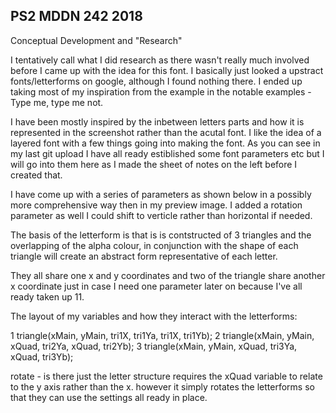 ## PS2 MDDN 242 2018

Conceptual Development and "Research"

I tentatively call what I did research as there wasn't really much involved before I came up with the idea for this font. I basically just looked a upstract fonts/letterforms on google, although I found nothing there. I ended up taking most of my inspiration from the example in the notable examples - Type me, type me not.

I have been mostly inspired by the inbetween letters parts and how it is represented in the screenshot rather than the acutal font. I like the idea of a layered font with a few things going into making the font. As you can see in my last git upload I have all ready estiblished some font parameters etc but I will go into them here as I made the sheet of notes on the left before I created that.

I have come up with a series of parameters as shown below in a possibly more comprehensive way then in my preview image. I added a rotation parameter as well I could shift to verticle rather than horizontal if needed. 

The basis of the letterform is that is is contstructed of 3 triangles and the overlapping of the alpha colour, in conjunction with the shape of each triangle will create an abstract form representative of each letter.

They all share one x and y coordinates and two of the triangle share another x coordinate just in case I need one parameter later on because I've all ready taken up 11.
 
The layout of my variables and how they interact with the letterforms:

  1 triangle(xMain, yMain, tri1X, tri1Ya, tri1X, tri1Yb);
  2 triangle(xMain, yMain, xQuad, tri2Ya, xQuad, tri2Yb);
  3 triangle(xMain, yMain, xQuad, tri3Ya, xQuad, tri3Yb);

  rotate - is there just the letter structure requires the xQuad variable
  to relate to the y axis rather than the x. however it simply rotates the
  letterforms so that they can use the settings all ready in place.